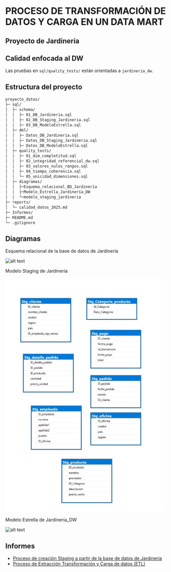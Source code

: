 # PROCESO DE TRANSFORMACIÓN DE DATOS Y CARGA EN UN DATA MART 

## Proyecto de Jardinería


## Calidad enfocada al DW
Las pruebas en `sql/quality_tests/` están orientadas a `jardineria_dw`.

## Estructura del proyecto
```
proyecto_datos/
├─ sql/
│  ├─ schema/
│  │  ├─ 01_DB_Jardineria.sql
│  │  ├─ 02_DB_Staging_Jardineria.sql
│  │  ├─ 03_DB_ModeloEstrella.sql
│  ├─ dml/
│  │  ├─ Datos_DB_Jardineria.sql
│  │  ├─ Datos_DB_Staging_Jardineria.sql
│  │  ├─ Datos_DB_ModeloEstrella.sql
│  ├─ quality_tests/
│  │  ├─ 01_dim_completitud.sql
│  │  ├─ 02_integridad_referencial_dw.sql
│  │  ├─ 03_valores_nulos_rangos.sql
│  │  ├─ 04_tiempo_coherencia.sql
│  │  └─ 05_unicidad_dimensiones.sql
│  ├─ diagramas/
│  │  ├─Esquema_relacional_BD_Jardinería
│  │  ├─Modelo_Estrella_Jardinería_DW
│  │  └─modelo_staging_jardineria
├─ reports/
│  └─ calidad_datos_2025.md
├─ Informes/
├─ README.md
└─ .gitignore 
```
## Diagramas

Esquema relacional de la base de datos de Jardinería

![alt text](sql/Diagramas/Esquema_relacional_BD_Jardinería.JPG)


Modelo Staging de Jardinería

![alt text](sql/Diagramas/modelo_staging_jardineria.JPG)

Modelo Estrella de Jardinería_DW

![alt text](sql/Diagramas/Modelo_Estrella_Jardinería_DW.JPG)

## Informes

- [Proceso de creación Staging a partir de la base de datos de Jardinería](Informes/EA2_Alvarez_BD2_Stanging_Jardineria.pdf)
- [Proceso de Extracción Transformación y Carga de datos (ETL)](Informes/EA3_Alvarez_ProcesoETL[1].pdf)